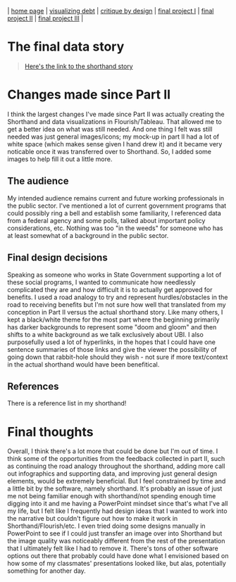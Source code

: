 | [home page](https://cfrias1.github.io/portfolio/) | [visualizing debt](visualizing-government-debt.md) | [critique by design](critique-by-design.md) | [final project I](final-project-part-one.md) | [final project II](final-project-part-two.md) | [final project III](final-project-part-three.md) |

# The final data story
> [Here's the link to the shorthand story](https://carnegiemellon.shorthandstories.com/the-future-of-anti-poverty-initiatives/index.html) 

# Changes made since Part II
I think the largest changes I've made since Part II was actually creating the Shorthand and data visualizations in Flourish/Tableau. That allowed me to get a better idea on what was still needed. And one thing I felt was still needed was just general images/icons; my mock-up in part II had a lot of white space (which makes sense given I hand drew it) and it became very noticable once it was transferred over to Shorthand. So, I added some images to help fill it out a little more.

## The audience
My intended audience remains current and future working professionals in the public sector. I've mentioned a lot of current government programs that could possibly ring a bell and establish some familiarity, I referenced data from a federal agency and some polls, talked about important policy considerations, etc. Nothing was too "in the weeds" for someone who has at least somewhat of a background in the public sector. 

## Final design decisions
Speaking as someone who works in State Government supporting a lot of these social programs, I wanted to communicate how needlessly complicated they are and how difficult it is to actually get approved for benefits. I used a road analogy to try and represent hurdles/obstacles in the road to receiving benefits but I'm not sure how well that translated from my conception in Part II versus the actual shorthand story. Like many others, I kept a black/white theme for the most part where the beginning primarily has darker backgrounds to represent some "doom and gloom" and then shifts to a white background as we talk exclusively about UBI. I also purposefully used a lot of hyperlinks, in the hopes that I could have one sentence summaries of those links and give the viewer the possibility of going down that rabbit-hole should they wish - not sure if more text/context in the actual shorthand would have been benefitical. 

## References
There is a reference list in my shorthand!

# Final thoughts
Overall, I think there's a lot more that could be done but I'm out of time. I think some of the opportunities from the feedback collected in part II, such as continuing the road analogy throughout the shorthand, adding more call out infographics and supporting data, and improving just general design elements, would be extremely beneficial. But I feel constrained by time and a little bit by the software, namely shorthand. It's probably an issue of just me not being familiar enough with shorthand/not spending enough time digging into it and me having a PowerPoint mindset since that's what I've all my life, but I felt like I frequently had design ideas that I wanted to work into the narrative but couldn't figure out how to make it work in Shorthand/Flourish/etc. I even tried doing some designs manually in PowerPoint to see if I could just transfer an image over into Shorthand but the image quality was noticeably different from the rest of the presentation that I ultimately felt like I had to remove it. There's tons of other software options out there that probably could have done what I envisioned based on how some of my classmates' presentations looked like, but alas, potentially something for another day. 
